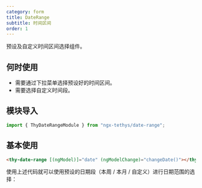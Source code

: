 ```yaml
---
category: form
title: DateRange
subtitle: 时间区间
order: 1
---
```


<alert>预设及自定义时间区间选择组件。</alert>

## 何时使用
- 需要通过下拉菜单选择预设好的时间区间。  
- 需要选择自定义时间段。

## 模块导入
```ts
import { ThyDateRangeModule } from "ngx-tethys/date-range";
```

## 基本使用

```html
<thy-date-range [(ngModel)]="date" (ngModelChange)="changeDate()"></thy-date-range>
```  
使用上述代码就可以使用预设的日期段（本周 / 本月 / 自定义）进行日期范围的选择：
<example name="thy-date-range-basic-example" />
